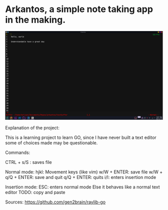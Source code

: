 # Arkantos, a simple note taking app in the making.

<img src="Arkantos.png">


Explanation of the project:

This is a learning project to learn GO, since I have never built a text editor
some of choices made may be questionable.

Commands:

CTRL + s/S : saves file

Normal mode:
    hjkl: Movement keys (like vim)
    w/W + ENTER: save file
    w/W + q/Q + ENTER: save and quit
    q/Q + ENTER: quits
    i/I: enters insertion mode

Insertion mode:
    ESC: enters normal mode
    Else it behaves like a normal text editor
    TODO: copy and paste

Sources:
<a>https://github.com/gen2brain/raylib-go</a>